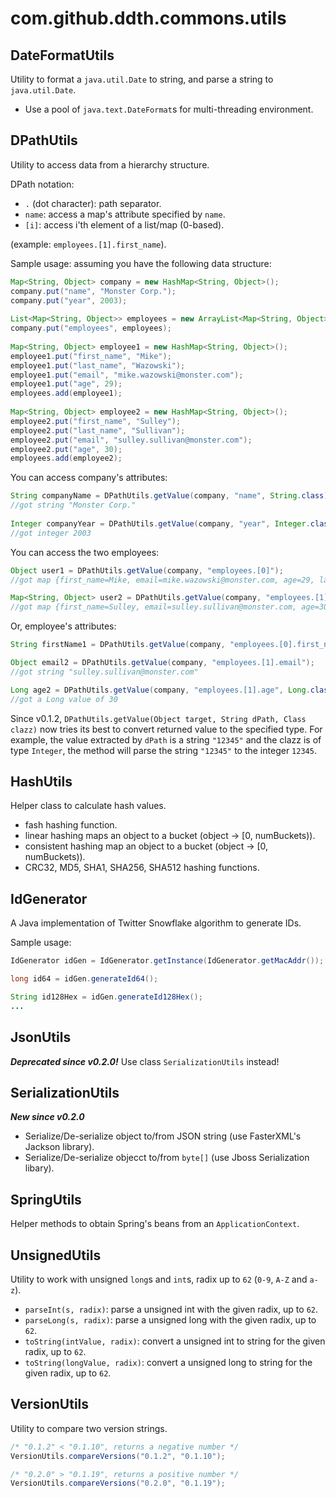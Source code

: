 com.github.ddth.commons.utils
=============================

DateFormatUtils
---------------

Utility to format a `java.util.Date` to string, and parse a string to `java.util.Date`.

- Use a pool of `java.text.DateFormat`s for multi-threading environment.


DPathUtils
----------

Utility to access data from a hierarchy structure.

DPath notation:

* `.` (dot character): path separator.
* `name`: access a map's attribute specified by `name`.
* `[i]`: access i'th element of a list/map (0-based).

(example: `employees.[1].first_name`).

Sample usage: assuming you have the following data structure:

```java
Map<String, Object> company = new HashMap<String, Object>();
company.put("name", "Monster Corp.");
company.put("year", 2003);
 
List<Map<String, Object>> employees = new ArrayList<Map<String, Object>>();
company.put("employees", employees);
 
Map<String, Object> employee1 = new HashMap<String, Object>();
employee1.put("first_name", "Mike");
employee1.put("last_name", "Wazowski");
employee1.put("email", "mike.wazowski@monster.com");
employee1.put("age", 29);
employees.add(employee1);
 
Map<String, Object> employee2 = new HashMap<String, Object>();
employee2.put("first_name", "Sulley");
employee2.put("last_name", "Sullivan");
employee2.put("email", "sulley.sullivan@monster.com");
employee2.put("age", 30);
employees.add(employee2);
```

You can access company's attributes:

```java
String companyName = DPathUtils.getValue(company, "name", String.class);
//got string "Monster Corp."
 
Integer companyYear = DPathUtils.getValue(company, "year", Integer.class);
//got integer 2003 
```

You can access the two employees:

```java
Object user1 = DPathUtils.getValue(company, "employees.[0]");
//got map {first_name=Mike, email=mike.wazowski@monster.com, age=29, last_name=Wazowski}

Map<String, Object> user2 = DPathUtils.getValue(company, "employees.[1]", Map.class);
//got map {first_name=Sulley, email=sulley.sullivan@monster.com, age=30, last_name=Sullivan}
```

Or, employee's attributes:

```java
String firstName1 = DPathUtils.getValue(company, "employees.[0].first_name", String.class);

Object email2 = DPathUtils.getValue(company, "employees.[1].email");
//got string "sulley.sullivan@monster.com"

Long age2 = DPathUtils.getValue(company, "employees.[1].age", Long.class);
//got a Long value of 30
```

Since v0.1.2, `DPathUtils.getValue(Object target, String dPath, Class clazz)` now tries its best to convert returned value to the specified type. For example, the value extracted by `dPath` is a string `"12345"` and the clazz is of type `Integer`, the method will parse the string `"12345"` to the integer `12345`.


HashUtils
---------

Helper class to calculate hash values.

* fash hashing function.
* linear hashing maps an object to a bucket (object -> [0, numBuckets)).
* consistent hashing map an object to a bucket (object -> [0, numBuckets)).
* CRC32, MD5, SHA1, SHA256, SHA512 hashing functions.


IdGenerator
-----------

A Java implementation of Twitter Snowflake algorithm to generate IDs.

Sample usage:

```java
IdGenerator idGen = IdGenerator.getInstance(IdGenerator.getMacAddr());

long id64 = idGen.generateId64();

String id128Hex = idGen.generateId128Hex();
...
```


JsonUtils
---------

***Deprecated since v0.2.0!*** Use class `SerializationUtils` instead!


SerializationUtils
-------------------

***New since v0.2.0***

- Serialize/De-serialize object to/from JSON string (use FasterXML's Jackson library).
- Serialize/De-serialize objecct to/from `byte[]` (use Jboss Serialization libary).


SpringUtils
-----------

Helper methods to obtain Spring's beans from an `ApplicationContext`.


UnsignedUtils
-------------

Utility to work with unsigned `long`s and `int`s, radix up to `62` (`0-9`, `A-Z` and `a-z`).

* `parseInt(s, radix)`: parse a unsigned int with the given radix, up to `62`.
* `parseLong(s, radix)`: parse a unsigned long with the given radix, up to `62`.
* `toString(intValue, radix)`: convert a unsigned int to string for the given radix, up to `62`.
* `toString(longValue, radix)`: convert a unsigned long to string for the given radix, up to `62`.


VersionUtils
------------

Utility to compare two version strings.

```java
/* "0.1.2" < "0.1.10", returns a negative number */
VersionUtils.compareVersions("0.1.2", "0.1.10");

/* "0.2.0" > "0.1.19", returns a positive number */
VersionUtils.compareVersions("0.2.0", "0.1.19");
```

